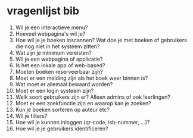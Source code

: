 # vragenlijst  bib
1. Wil je een interactieve menu?
2. Hoeveel webpagina's wil je?
3. Hoe wil je je boeken inscannen? Wat doe je met boeken of gebruikers die nog niet in het systeem zitten?
4. Wat zijn je minimum vereisten?
5. Wil je een webpagina of applicatie?
6. Is het een lokale app of web-based?
7. Moeten boeken reserveerbaar zijn?
8. Moet er een melding zijn als het boek weer binnen is?
9. Wat moet er allemaal bewaard worden?
10. Moet er een login systeem zijn?
11. Welk soort gebruikers zijn er? Alleen admins of ook leerlingen?
12. Moet er een zoekfunctie zijn en waarop kan je zoeken?
13. Kun je boeken sorteren op auteur etc?
14. Wil je filters?
15. Hoe wil je kunnen inloggen (qr-code, isb-nummer, ...)?
16. Hoe wil je je gebruikers identificeren?
